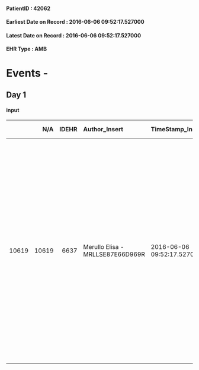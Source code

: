 
#### PatientID : 42062
#### Earliest Date on Record : 2016-06-06 09:52:17.527000
#### Latest Date on Record : 2016-06-06 09:52:17.527000
#### EHR Type : AMB

# Events - 

## Day 1

#### input
|       |    N/A |   IDEHR | Author_Insert                    | TimeStamp_Insert           | EHRType   |   PatientID |   IDDigitalSignDocument | persone_vicine   |   Unnamed: 0_x.1 |   IDANAMNESI_SOCIALE | Patient    | FamigliaAltro   | Paziente_T   | FamigliaAltro_T   |   Non_Rilevabile_x.1 | Note_Non_Rilevabile_x.1   | opt_Problemi   | Note_I                                                                                                                                                                                       | ds_note_timori                                                                                                                    | chk_contr_sintomi   | chk_competenza                                 | opt_paziente_a   | opt_famiglia_a   | opt_adeguatezza   | ds_note_ad                                                                                | opt_paziente_solo   | ds_note_con                                                                                                                                                                                                                                                                                                         | opt_presente_assente   | Presenza_minori   | Caregiver_principale   | opt_capacita   | ds_familiari_coinv         | opt_necessario   | opt_presente   | opt_risorse_ec   | opt_paziente_psi   | opt_Ins_vol   | ds_note_prio                                                                                                                 | opt_paziente_ad   | opt_caregiver_ad   | opt_esenzione   | opt_inv_civile   |   ds_codice_es | Needs     | Domestic partnership   | Fragility   | opt_disponibilita_f   | opt_indennita_acc   | opt_legge   | opt_famiglia_psi   | opt_disponibilit_paz   |
|------:|-------:|--------:|:---------------------------------|:---------------------------|:----------|------------:|------------------------:|:-----------------|-----------------:|---------------------:|:-----------|:----------------|:-------------|:------------------|---------------------:|:--------------------------|:---------------|:---------------------------------------------------------------------------------------------------------------------------------------------------------------------------------------------|:----------------------------------------------------------------------------------------------------------------------------------|:--------------------|:-----------------------------------------------|:-----------------|:-----------------|:------------------|:------------------------------------------------------------------------------------------|:--------------------|:--------------------------------------------------------------------------------------------------------------------------------------------------------------------------------------------------------------------------------------------------------------------------------------------------------------------|:-----------------------|:------------------|:-----------------------|:---------------|:---------------------------|:-----------------|:---------------|:-----------------|:-------------------|:--------------|:-----------------------------------------------------------------------------------------------------------------------------|:------------------|:-------------------|:----------------|:-----------------|---------------:|:----------|:-----------------------|:------------|:----------------------|:--------------------|:------------|:-------------------|:-----------------------|
| 10619 |  10619 |    6637 | Merullo Elisa - MRLLSE87E66D969R | 2016-06-06 09:52:17.527000 | AMB       |       42062 |                  386339 | N/A              |             3406 |                 2216 | Parziale#2 | Si#1            | No#0         | Si#1              |                    0 | NR                        | No#0           | Il pz √® lucido ed in parte informato: ha mantenuto un livello molto alto di speranza e spera pertanto di andare avanti ancora anni. Famiglia lucida e consapevole della situazione clinica. | La famiglia vorrebbe il controllo dei sintomi. La figlia teme che la convivente non sia in grado di gestire l'assistenza da sola. | controllo sintomi#0 | competenza/capacit√† assistenziale caregiver#0 | Indefinite#2     | Congruenti#1     | Da valutare#2     | La famiglia √® presente e partecipe tuttavia molto spaventata per la gestione a domicilio | No#0                | Il pz vive con la compagna di circa 60 anni, la quale gestisce da sola l'intera assistenza. Presente un'unica figlia la quale √® partecipe ma √® apparsa comunque titubante nella gestione a domicilio del pap√† tanto da richiedere con insistenza la presenza di una badante. La famiglia ha una domestica fissa. | Presente#1             | No#0              | spouse                 | Adeguato#0     | daughter and granddaughter | No#0             | No#0           | Adeguate#1       | No#0               | Si#1          | Il bisogno espresso √® a livello clinico assistenziale. Spiegato il senso della nostra assistenza ed il setting domiciliare. | Parziale#1        | Totale#2           | Si#1            | No#0             |             48 | Clinici#0 | Coniuge/Convivente#0   | nessuna#0   | Si#1                  | No#0                | No#0        | No#0               | Si#1                   |


